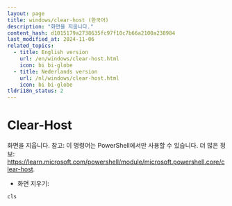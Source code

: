 ```yaml
---
layout: page
title: windows/clear-host (한국어)
description: "화면을 지웁니다."
content_hash: d1015179a2738635fc97f10c7b66a2100a238984
last_modified_at: 2024-11-06
related_topics:
  - title: English version
    url: /en/windows/clear-host.html
    icon: bi bi-globe
  - title: Nederlands version
    url: /nl/windows/clear-host.html
    icon: bi bi-globe
tldri18n_status: 2
---
```

# Clear-Host

화면을 지웁니다.
참고: 이 명령어는 PowerShell에서만 사용할 수 있습니다.
더 많은 정보: <https://learn.microsoft.com/powershell/module/microsoft.powershell.core/clear-host>.

- 화면 지우기:

`cls`
